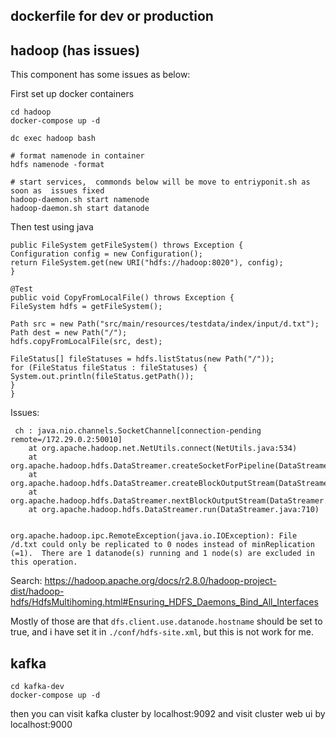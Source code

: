 ## dockerfile for dev or production


## hadoop (has issues)
This component has some issues as below:

First set up docker containers
```
cd hadoop
docker-compose up -d

dc exec hadoop bash

# format namenode in container
hdfs namenode -format

# start services,  commonds below will be move to entriyponit.sh as soon as  issues fixed
hadoop-daemon.sh start namenode
hadoop-daemon.sh start datanode

```

Then test using java 
```
public FileSystem getFileSystem() throws Exception {
Configuration config = new Configuration();
return FileSystem.get(new URI("hdfs://hadoop:8020"), config);
}

@Test
public void CopyFromLocalFile() throws Exception {
FileSystem hdfs = getFileSystem();

Path src = new Path("src/main/resources/testdata/index/input/d.txt");
Path dest = new Path("/");
hdfs.copyFromLocalFile(src, dest);

FileStatus[] fileStatuses = hdfs.listStatus(new Path("/"));
for (FileStatus fileStatus : fileStatuses) {
System.out.println(fileStatus.getPath());
}
}

```

Issues:
```
 ch : java.nio.channels.SocketChannel[connection-pending remote=/172.29.0.2:50010]
	at org.apache.hadoop.net.NetUtils.connect(NetUtils.java:534)
	at org.apache.hadoop.hdfs.DataStreamer.createSocketForPipeline(DataStreamer.java:259)
	at org.apache.hadoop.hdfs.DataStreamer.createBlockOutputStream(DataStreamer.java:1699)
	at org.apache.hadoop.hdfs.DataStreamer.nextBlockOutputStream(DataStreamer.java:1655)
	at org.apache.hadoop.hdfs.DataStreamer.run(DataStreamer.java:710)


org.apache.hadoop.ipc.RemoteException(java.io.IOException): File /d.txt could only be replicated to 0 nodes instead of minReplication (=1).  There are 1 datanode(s) running and 1 node(s) are excluded in this operation.
```

Search:
https://hadoop.apache.org/docs/r2.8.0/hadoop-project-dist/hadoop-hdfs/HdfsMultihoming.html#Ensuring_HDFS_Daemons_Bind_All_Interfaces

Mostly of those are that `dfs.client.use.datanode.hostname` should be set to true,  and i have set it in `./conf/hdfs-site.xml`, but this is not work for me.




## kafka
```
cd kafka-dev 
docker-compose up -d
```
then you can visit kafka cluster by localhost:9092 and visit cluster web ui by localhost:9000




